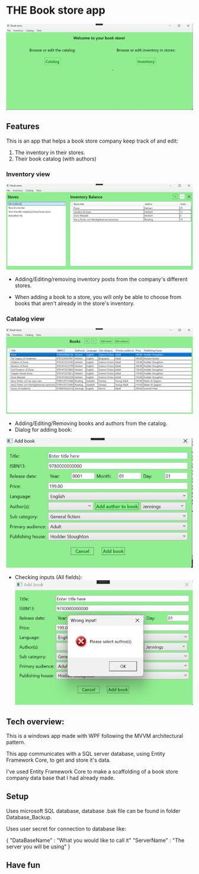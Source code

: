 # THE Book store app
![Starting screen](Readme_Images/Starting_Screen.png)

## Features
This is an app that helps a book store company keep track of and edit:

1. The inventory in their stores.
2. Their book catalog (with authors)

### Inventory view
![Inventory view](Readme_Images/Inventory_View.png)

- Adding/Editing/removing inventory posts from the company's different stores.

- When adding a book to a store, you will only be able to choose from books that aren't already
in the store's inventory.

### Catalog view
![Catalog view](Readme_Images/Catalog_View.png)

- Adding/Editing/Removing books and authors from the catalog.
- Dialog for adding book:

![Catalog view](Readme_Images/Add_Book.png)
- Checking inputs (All fields):
![Catalog view](Readme_Images/Checking_Input.png)


## Tech overview:

This is a windows app made with WPF following the MVVM architectural pattern.

This app communicates with a SQL server database, using Entity Framework Core, to 
get and store it's data. 

I've used Entity Framework Core to make a scaffolding of a book store company data base 
that I had already made.


## Setup

Uses microsoft SQL database, database .bak file can be found in folder Database_Backup.

Uses user secret for connection to database like:

{ 
	"DataBaseName" : "What you would like to call it"
	"ServerName" : "The server you will be using"
}

## Have fun